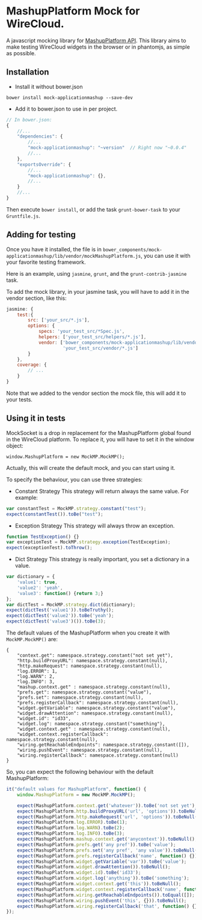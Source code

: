 MashupPlatform Mock for WireCloud.
=================================

A javascript mocking library for [MashupPlatform API](http://forge.fiware.org/plugins/mediawiki/wiki/fiware/index.php/Application_Mashup_-_Wirecloud_-_User_and_Programmer_Guide#Javascript_API). This library aims to make testing WireCloud widgets in the browser or in phantomjs, as simple as possible.

Installation
--------

- Install it without bower.json

```
bower install mock-applicationmashup --save-dev
```

- Add it to bower.json to use in per project.

``` javascript
// In bower.json:
{
    //...
    "dependencies": {
        //...
        "mock-applicationmashup": "~version"  // Right now "~0.0.4"
        //...
    },
    "exportsOverride": {
        //...
        "mock-applicationmashup": {},
        //...
    }
    //...
}
```

Then execute `bower install`, or add the task `grunt-bower-task` to your `Gruntfile.js`.


Adding for testing
----------

Once you have it installed, the file is in `bower_components/mock-applicationmashup/lib/vendor/mockMashupPlatform.js`, you can use it with your favorite testing framework.

Here is an example, using `jasmine`, `grunt`, and the `grunt-contrib-jasmine` task.

To add the mock library, in your jasmine task, you will have to add it in the vendor section, like this:

```javascript
jasmine: {
    test:{
        src: ['your_src/*.js'],
        options: {
            specs: 'your_test_src/*Spec.js',
            helpers: ['your_test_src/helpers/*.js'],
            vendor: ['bower_components/mock-applicationmashup/lib/vendor/mockMashupPlatform.js',
                     'your_test_src/vendor/*.js']
        }
    },
    coverage: {
        // ...
    }
}
```

Note that we added to the vendor section the mock file, this will add it to your tests.


Using it in tests
----------

MockSocket is a drop in replacement for the MashupPlatform global found in the WireCloud platform. To replace it, you will have to set it in the window object:

```
window.MashupPlatform = new MockMP.MockMP();
```

Actually, this will create the default mock, and you can start using it.

To specify the behaviour, you can use three strategies:

- Constant Strategy
This strategy will return always the same value. For example:
```javascript
var constantTest = MockMP.strategy.constant("test");
expect(constantTest()).toBe("test");
```

- Exception Strategy
This strategy will always throw an exception.
```javascript
function TestException() {}
var exceptionTest = MockMP.strategy.exception(TestException);
expect(exceptionTest).toThrow();
```

- Dict Strategy
This strategy is really important, you set a dictionary in a value.
```javascript
var dictionary = {
    'value1': true,
    'value2': 'yeah',
    'value3': function() {return 3;}
};
var dictTest = MockMP.strategy.dict(dictionary);
expect(dictTest('value1')).toBeTruthy();
expect(dictTest('value2')).toBe('yeah');
expect(dictTest('value3')()).toBe(3);
```

The default values of the MashupPlatform when you create it with `MockMP.MockMP()` are:
```
{
    "context.get": namespace.strategy.constant("not set yet"),
    "http.buildProxyURL": namespace.strategy.constant(null),
    "http.makeRequest": namespace.strategy.constant(null),
    "log.ERROR": 1,
    "log.WARN": 2,
    "log.INFO": 3,
    "mashup.context.get" : namespace.strategy.constant(null),
    "prefs.get": namespace.strategy.constant("value"),
    "prefs.set": namespace.strategy.constant(null),
    "prefs.registerCallback": namespace.strategy.constant(null),
    "widget.getVariable": namespace.strategy.constant("value"),
    "widget.drawAttention": namespace.strategy.constant(null),
    "widget.id": "id33",
    "widget.log": namespace.strategy.constant("something"),
    "widget.context.get" : namespace.strategy.constant(null),
    "widget.context.registerCallback": namespace.strategy.constant(null),
    "wiring.getReachableEndpoints": namespace.strategy.constant([]),
    "wiring.pushEvent": namespace.strategy.constant(null),
    "wiring.registerCallback": namespace.strategy.constant(null)
}
```

So, you can expect the following behaviour with the default MashupPlatform:

```javascript
it("default values for MashupPlatform", function() {
    window.MashupPlatform = new MockMP.MockMP();

    expect(MashupPlatform.context.get('whatever')).toBe('not set yet');
    expect(MashupPlatform.http.buildProxyURL('url', 'options')).toBeNull();
    expect(MashupPlatform.http.makeRequest('url', 'options')).toBeNull();
    expect(MashupPlatform.log.ERROR).toBe(1);
    expect(MashupPlatform.log.WARN).toBe(2);
    expect(MashupPlatform.log.INFO).toBe(3);
    expect(MashupPlatform.mashup.context.get('anycontext')).toBeNull();
    expect(MashupPlatform.prefs.get('any pref')).toBe('value');
    expect(MashupPlatform.prefs.set('any pref', 'any value')).toBeNull();
    expect(MashupPlatform.prefs.registerCallback('name', function() {})).toBeNull();
    expect(MashupPlatform.widget.getVariable('var')).toBe('value');
    expect(MashupPlatform.widget.drawAttention()).toBeNull();
    expect(MashupPlatform.widget.id).toBe('id33');
    expect(MashupPlatform.widget.log('anything')).toBe('something');
    expect(MashupPlatform.widget.context.get('this')).toBeNull();
    expect(MashupPlatform.widget.context.registerCallback('name', function() {})).toBeNull();
    expect(MashupPlatform.wiring.getReachableEndpoints()).toEqual([]);
    expect(MashupPlatform.wiring.pushEvent('this', {})).toBeNull();
    expect(MashupPlatform.wiring.registerCallback('that', function() {})).toBeNull();
});
```
